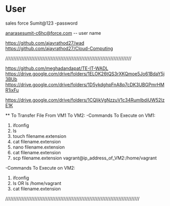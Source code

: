 # User


sales force
Sumit@123    -password

anarasesumit-c6hc@force.com   -- user name



https://github.com/ajayrathod27/wad 
https://github.com/ajayrathod27/Cloud-Computing


//////////////////////////////////////////////////////////////////////////////

https://github.com/meghadandapat/TE-IT-WADL
https://drive.google.com/drive/folders/1ELOK26tQS3rXKQmoe5Jo61BdaY5j3BUb
https://drive.google.com/drive/folders/1D5ykdghpFnA8p7cDK3UBGPmrHMR1ixFu


https://drive.google.com/drive/folders/1CQIjkVgNzzuV1c34RumIbdiUW52lzE1K

** To Transfer File From VM1 To VM2:
 -Commands To Execute on VM1:
  1. ifconfig
  2. ls
  3. touch filename.extension
  4. cat filename.extension
  5. nano filename.extension
  6. cat filename.extension
  7. scp filename.extension vagrant@ip_address_of_VM2:/home/vagrant

 -Commands To Execute on VM2:
  1. ifconfig
  2. ls  OR ls /home/vagrant
  3. cat filename.extension

///////////////////////////////////////////////////////////////////////////////////
